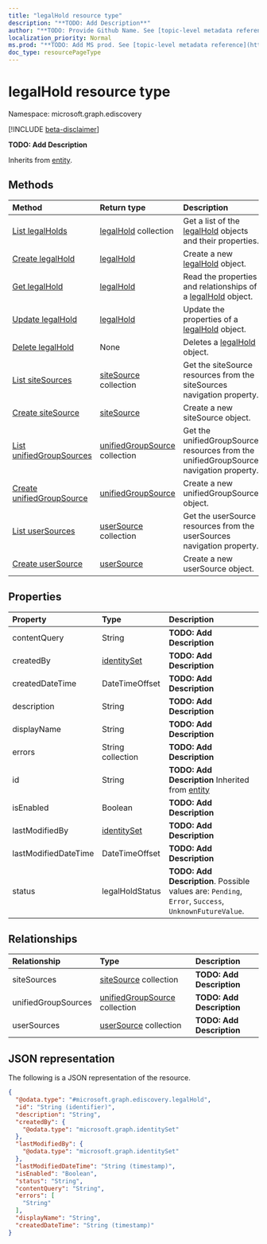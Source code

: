 ```yaml
---
title: "legalHold resource type"
description: "**TODO: Add Description**"
author: "**TODO: Provide Github Name. See [topic-level metadata reference](https://msgo.azurewebsites.net/add/document/guidelines/metadata.html#topic-level-metadata)**"
localization_priority: Normal
ms.prod: "**TODO: Add MS prod. See [topic-level metadata reference](https://msgo.azurewebsites.net/add/document/guidelines/metadata.html#topic-level-metadata)**"
doc_type: resourcePageType
---
```


# legalHold resource type

Namespace: microsoft.graph.ediscovery

[!INCLUDE [beta-disclaimer](../../includes/beta-disclaimer.md)]

**TODO: Add Description**


Inherits from [entity](../resources/entity.md).

## Methods
|Method|Return type|Description|
|:---|:---|:---|
|[List legalHolds](../api/legalhold-list.md)|[legalHold](../resources/ediscovery-legalhold.md) collection|Get a list of the [legalHold](../resources/legalhold.md) objects and their properties.|
|[Create legalHold](../api/ediscovery-legalhold-create.md)|[legalHold](../resources/ediscovery-legalhold.md)|Create a new [legalHold](../resources/ediscovery-legalhold.md) object.|
|[Get legalHold](../api/ediscovery-legalhold-get.md)|[legalHold](../resources/ediscovery-legalhold.md)|Read the properties and relationships of a [legalHold](../resources/ediscovery-legalhold.md) object.|
|[Update legalHold](../api/ediscovery-legalhold-update.md)|[legalHold](../resources/ediscovery-legalhold.md)|Update the properties of a [legalHold](../resources/ediscovery-legalhold.md) object.|
|[Delete legalHold](../api/ediscovery-legalhold-delete.md)|None|Deletes a [legalHold](../resources/ediscovery-legalhold.md) object.|
|[List siteSources](../api/ediscovery-legalhold-list-sitesources.md)|[siteSource](../resources/ediscovery-sitesource.md) collection|Get the siteSource resources from the siteSources navigation property.|
|[Create siteSource](../api/ediscovery-legalhold-post-sitesources.md)|[siteSource](../resources/ediscovery-sitesource.md)|Create a new siteSource object.|
|[List unifiedGroupSources](../api/ediscovery-legalhold-list-unifiedgroupsources.md)|[unifiedGroupSource](../resources/ediscovery-unifiedgroupsource.md) collection|Get the unifiedGroupSource resources from the unifiedGroupSources navigation property.|
|[Create unifiedGroupSource](../api/ediscovery-legalhold-post-unifiedgroupsources.md)|[unifiedGroupSource](../resources/ediscovery-unifiedgroupsource.md)|Create a new unifiedGroupSource object.|
|[List userSources](../api/ediscovery-legalhold-list-usersources.md)|[userSource](../resources/ediscovery-usersource.md) collection|Get the userSource resources from the userSources navigation property.|
|[Create userSource](../api/ediscovery-legalhold-post-usersources.md)|[userSource](../resources/ediscovery-usersource.md)|Create a new userSource object.|

## Properties
|Property|Type|Description|
|:---|:---|:---|
|contentQuery|String|**TODO: Add Description**|
|createdBy|[identitySet](../resources/ediscovery-identityset.md)|**TODO: Add Description**|
|createdDateTime|DateTimeOffset|**TODO: Add Description**|
|description|String|**TODO: Add Description**|
|displayName|String|**TODO: Add Description**|
|errors|String collection|**TODO: Add Description**|
|id|String|**TODO: Add Description** Inherited from [entity](../resources/ediscovery-entity.md)|
|isEnabled|Boolean|**TODO: Add Description**|
|lastModifiedBy|[identitySet](../resources/ediscovery-identityset.md)|**TODO: Add Description**|
|lastModifiedDateTime|DateTimeOffset|**TODO: Add Description**|
|status|legalHoldStatus|**TODO: Add Description**. Possible values are: `Pending`, `Error`, `Success`, `UnknownFutureValue`.|

## Relationships
|Relationship|Type|Description|
|:---|:---|:---|
|siteSources|[siteSource](../resources/ediscovery-sitesource.md) collection|**TODO: Add Description**|
|unifiedGroupSources|[unifiedGroupSource](../resources/ediscovery-unifiedgroupsource.md) collection|**TODO: Add Description**|
|userSources|[userSource](../resources/ediscovery-usersource.md) collection|**TODO: Add Description**|

## JSON representation
The following is a JSON representation of the resource.
<!-- {
  "blockType": "resource",
  "keyProperty": "id",
  "@odata.type": "microsoft.graph.ediscovery.legalHold",
  "baseType": "microsoft.graph.entity",
  "openType": false
}
-->
``` json
{
  "@odata.type": "#microsoft.graph.ediscovery.legalHold",
  "id": "String (identifier)",
  "description": "String",
  "createdBy": {
    "@odata.type": "microsoft.graph.identitySet"
  },
  "lastModifiedBy": {
    "@odata.type": "microsoft.graph.identitySet"
  },
  "lastModifiedDateTime": "String (timestamp)",
  "isEnabled": "Boolean",
  "status": "String",
  "contentQuery": "String",
  "errors": [
    "String"
  ],
  "displayName": "String",
  "createdDateTime": "String (timestamp)"
}
```

